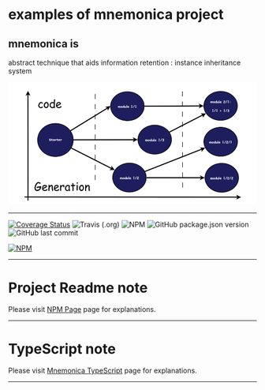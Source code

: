 # examples of mnemonica project

## mnemonica is
abstract technique that aids information retention : instance inheritance system

![concept](https://raw.githubusercontent.com/mythographica/stash/master/img/LifeCycle/LifeCycle.png)

---

[![Coverage Status](https://coveralls.io/repos/github/wentout/mnemonica/badge.svg?branch=master)](https://coveralls.io/github/wentout/mnemonica?branch=master)
![Travis (.org)](https://img.shields.io/travis/wentout/mnemonica)
![NPM](https://img.shields.io/npm/l/mnemonica)
![GitHub package.json version](https://img.shields.io/github/package-json/v/wentout/mnemonica)
![GitHub last commit](https://img.shields.io/github/last-commit/wentout/mnemonica)

[![NPM](https://nodei.co/npm/mnemonica.png?mini=true)](https://www.npmjs.com/package/mnemonica)

---

# Project Readme note

Please visit [NPM Page](https://www.npmjs.com/package/mnemonica) page for explanations.

---

# TypeScript note

Please visit [Mnemonica TypeScript](https://github.com/wentout/mnemonica/blob/master/TypeScript.md) page for explanations.

---


